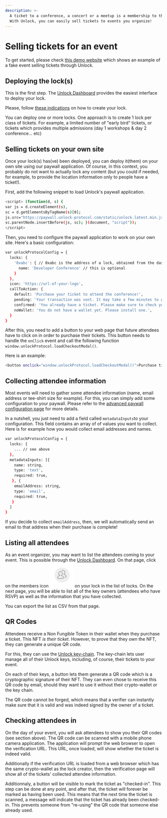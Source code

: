 ```yaml
---
description: >-
  A ticket to a conference, a concert or a meetup is a membership to that event.
  With Unlock, you can easily sell tickets to events you organize!
---
```


# Selling tickets for an event

To get started, please check [this demo website](https://unlock-event-ticket.glitch.me/) which shows an example of a fake event selling tickets through Unlock.

## Deploying the lock\(s\)

This is the first step. The [Unlock Dashboard](https://app.unlock-protocol.com/dashboard/) provides the easiest interface to deploy your lock.

Please, follow [these indications](https://docs.unlock-protocol.com/#create-a-lock) on how to create your lock.

You can deploy one or more locks. One approach is to create 1 lock per class of tickets. For example, a limited number of "early bird" tickets, or tickets which provides multiple admissions \(day 1 workshops & day 2 conference... etc\)

## Selling tickets on your own site

Once your lock\(s\) has\(ve\) been deployed, you can deploy it\(them\) on your own site using our paywall application. Of course, in this context, you probably do not want to actually lock any content \(but you could if needed, for example, to provide the location information only to people have a ticket!\).

First, add the following snippet to load Unlock's paywall application.

```bash
<script> (function(d, s) {
var js = d.createElement(s),
sc = d.getElementsByTagName(s)[0];
js.src="https://paywall.unlock-protocol.com/static/unlock.latest.min.js";
sc.parentNode.insertBefore(js, sc); }(document, "script"));
</script>
```

Then, you need to configure the paywall application to work on your own site. Here's a basic configuration:

```bash
var unlockProtocolConfig = { 
  locks: {
    '0xabc': { // 0xabc is the address of a lock, obtained from the dashboard
      name: 'Developer Conference' // this is optional
    }
  },
  icon: 'https://url-of-your-logo', 
  callToAction: { 
    default: 'Purchase your ticket to attend the conference!',
    pending: 'Your transaction was sent. It may take a few minutes to go through and you will receive it once it did.',
    confirmed: 'You already have a ticket. Please make sure to check your key chain to view it!',
    noWallet: 'You do not have a wallet yet. Please install one.',
  }
}
```

After this, you need to add a button to your web page that future attendees have to click on in order to purchase their tickets. This button needs to handle the `onClick` event and call the following function `window.unlockProtocol.loadCheckoutModal()`.

Here is an example:

```bash
<button onclick="window.unlockProtocol.loadCheckoutModal()">Purchase ticket</button>
```

## Collecting attendee information

Most events will need to gather some attendee information \(name, email address or tee-shirt size for example\). For this, you can simply add some configuration to your paywall. Please refer to the [advanced paywall configuration page](https://docs.unlock-protocol.com/applications/paywall/advanced-paywall-configuration) for more details.

In a nutshell, you just need to add a field called `metadataInputs`to your configuration. This field contains an array of of values you want to collect. Here is for example how you would collect email addresses and names.

```bash
var unlockProtocolConfig = { 
  locks: {
    ... // see above
  },
  metadataInputs: [{
    name: string,
    type: 'text',
    required: true,
   }, {
    emailAddress: string,
    type: 'email',
    required: true,
   }
  ]
}
```

If you decide to collect `emailAddress`, then, we will automatically send an email to that address when their purchase is complete!

## Listing all attendees

As an event organizer, you may want to list the attendees coming to your event. This is possible through the [Unlock Dashboard](https://app.unlock-protocol.com/dashboard/). On that page, click on the members icon ![](../../.gitbook/assets/members%20%282%29%20%282%29%20%282%29%20%282%29%20%282%29%20%282%29.png) on your lock in the list of locks. On the next page, you will be able to list all of the key owners \(attendees who have RSVP\) as well as the information that you have collected.

You can export the list as CSV from that page.

## QR Codes

Attendees receive a Non Fungible Token in their wallet when they purchase a ticket. This NFT _is their ticket_. However, to prove that they own the NFT, they can generate a unique QR code.

For this, they can use the [Unlock key-chain](https://app.unlock-protocol.com/keychain/). The key-chain lets user manage all of their Unlock keys, including, of course, their tickets to your event.

On each of their keys, a button lets them generate a QR code which is a cryptographic signature of their NFT. They can even chose to receive this QR code by email, should they want to use it without their crypto-wallet or the key chain.

The QR code cannot be forged, which means that a verifier can instantly make sure that it is valid and was indeed signed by the owner of a ticket.

## Checking attendees in

On the day of your event, you will ask attendees to show you their QR codes \(see section above\). The QR code can be scanned with a mobile phone camera application. The application will prompt the web browser to open the verification URL. This URL, once loaded, will show whether the ticket is indeed valid.

Additionally if the verification URL is loaded from a web browser which has the same crypto-wallet as the lock creator, then the verification page will show all of the tickets' collected attendee information.

Additionnaly, a button will be visible to mark the ticket as "checked-in". This step can be done at any point, and after that, the ticket will forever be marked as having been used. This means that the next time the ticket is scanned, a message will indicate that the ticket has already been checked-in. This prevents someone from "re-using" the QR code that someone else already used.

